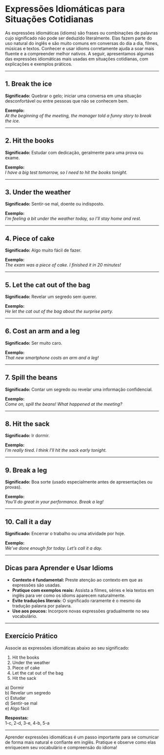 
# Expressões Idiomáticas para Situações Cotidianas

As expressões idiomáticas (idioms) são frases ou combinações de palavras cujo significado não pode ser deduzido literalmente. Elas fazem parte do uso natural do inglês e são muito comuns em conversas do dia a dia, filmes, músicas e textos. Conhecer e usar idioms corretamente ajuda a soar mais fluente e a compreender melhor nativos. A seguir, apresentamos algumas das expressões idiomáticas mais usadas em situações cotidianas, com explicações e exemplos práticos.

---

## 1. **Break the ice**

**Significado:** Quebrar o gelo; iniciar uma conversa em uma situação desconfortável ou entre pessoas que não se conhecem bem.

**Exemplo:**  
*At the beginning of the meeting, the manager told a funny story to break the ice.*

---

## 2. **Hit the books**

**Significado:** Estudar com dedicação, geralmente para uma prova ou exame.

**Exemplo:**  
*I have a big test tomorrow, so I need to hit the books tonight.*

---

## 3. **Under the weather**

**Significado:** Sentir-se mal, doente ou indisposto.

**Exemplo:**  
*I’m feeling a bit under the weather today, so I’ll stay home and rest.*

---

## 4. **Piece of cake**

**Significado:** Algo muito fácil de fazer.

**Exemplo:**  
*The exam was a piece of cake. I finished it in 20 minutes!*

---

## 5. **Let the cat out of the bag**

**Significado:** Revelar um segredo sem querer.

**Exemplo:**  
*He let the cat out of the bag about the surprise party.*

---

## 6. **Cost an arm and a leg**

**Significado:** Ser muito caro.

**Exemplo:**  
*That new smartphone costs an arm and a leg!*

---

## 7. **Spill the beans**

**Significado:** Contar um segredo ou revelar uma informação confidencial.

**Exemplo:**  
*Come on, spill the beans! What happened at the meeting?*

---

## 8. **Hit the sack**

**Significado:** Ir dormir.

**Exemplo:**  
*I’m really tired. I think I’ll hit the sack early tonight.*

---

## 9. **Break a leg**

**Significado:** Boa sorte (usado especialmente antes de apresentações ou provas).

**Exemplo:**  
*You’ll do great in your performance. Break a leg!*

---

## 10. **Call it a day**

**Significado:** Encerrar o trabalho ou uma atividade por hoje.

**Exemplo:**  
*We’ve done enough for today. Let’s call it a day.*

---

## Dicas para Aprender e Usar Idioms

- **Contexto é fundamental:** Preste atenção ao contexto em que as expressões são usadas.
- **Pratique com exemplos reais:** Assista a filmes, séries e leia textos em inglês para ver como os idioms aparecem naturalmente.
- **Evite traduções literais:** O significado raramente é o mesmo da tradução palavra por palavra.
- **Use aos poucos:** Incorpore novas expressões gradualmente no seu vocabulário.

---

## Exercício Prático

Associe as expressões idiomáticas abaixo ao seu significado:

1. Hit the books  
2. Under the weather  
3. Piece of cake  
4. Let the cat out of the bag  
5. Hit the sack  

a) Dormir  
b) Revelar um segredo  
c) Estudar  
d) Sentir-se mal  
e) Algo fácil

**Respostas:**  
1-c, 2-d, 3-e, 4-b, 5-a

---

Aprender expressões idiomáticas é um passo importante para se comunicar de forma mais natural e confiante em inglês. Pratique e observe como elas enriquecem seu vocabulário e compreensão do idioma!
```

